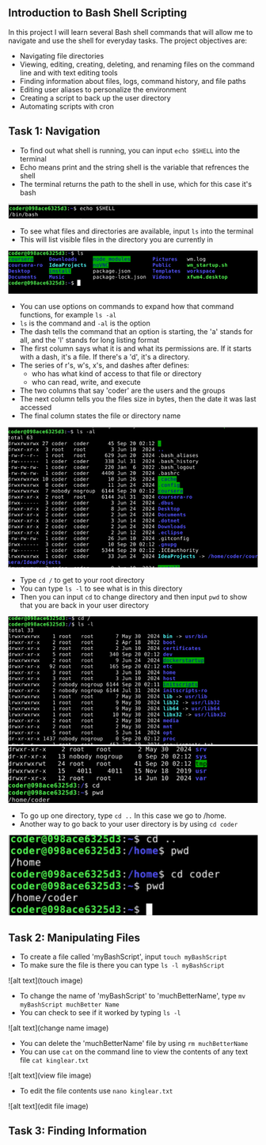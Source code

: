 ## Introduction to Bash Shell Scripting

In this project I will learn several Bash shell commands that will allow me to navigate and use the shell for everyday tasks. The project objectives are:
* Navigating file directories
* Viewing, editing, creating, deleting, and renaming files on the command line and with text editing tools
* Finding information about files, logs, command history, and file paths
* Editing user aliases to personalize the environment
* Creating a script to back up the user directory
* Automating scripts with cron

## Task 1: Navigation
* To find out what shell is running, you can input `echo $SHELL` into the terminal
* Echo means print and the string shell is the variable that refrences the shell
* The terminal returns the path to the shell in use, which for this case it's bash

![alt text](https://github.com/Nathan-Reynolds09/Cybersecurity-Portfolio/blob/d2b8157d8564ace4907ffc71f9562baf5d57902f/Introduction%20to%20Bash%20Shell%20Scripting/Images/echo%20shell.png)

* To see what files and directories are available, input `ls` into the terminal
* This will list visible files in the directory you are currently in

![alt text](https://github.com/Nathan-Reynolds09/Cybersecurity-Portfolio/blob/d2b8157d8564ace4907ffc71f9562baf5d57902f/Introduction%20to%20Bash%20Shell%20Scripting/Images/ls.png)

* You can use options on commands to expand how that command functions, for example `ls -al`
* `ls` is the command and `-al` is the option
* The dash tells the command that an option is starting, the 'a' stands for all, and the 'l' stands for long listing format
* The first column says what it is and what its permissions are. If it starts with a dash, it's a file. If there's a 'd', it's a directory.
* The series of r's, w's, x's, and dashes after defines:
  * who has what kind of access to that file or directory
  * who can read, write, and execute
* The two columns that say 'coder' are the users and the groups
* The next column tells you the files size in bytes, then the date it was last accessed
* The final column states the file or directory name

![alt text](https://github.com/Nathan-Reynolds09/Cybersecurity-Portfolio/blob/d2b8157d8564ace4907ffc71f9562baf5d57902f/Introduction%20to%20Bash%20Shell%20Scripting/Images/ls%20-al.png)
  
* Type `cd /` to get to your root directory
* You can type `ls -l` to see what is in this directory
* Then you can input `cd` to change directory and then input `pwd` to show that you are back in your user directory

![alt text](https://github.com/Nathan-Reynolds09/Cybersecurity-Portfolio/blob/d2b8157d8564ace4907ffc71f9562baf5d57902f/Introduction%20to%20Bash%20Shell%20Scripting/Images/cd%201.png)
![alt text](https://github.com/Nathan-Reynolds09/Cybersecurity-Portfolio/blob/d2b8157d8564ace4907ffc71f9562baf5d57902f/Introduction%20to%20Bash%20Shell%20Scripting/Images/cd%202.png)

* To go up one directory, type `cd ..` In this case we go to /home.
* Another way to go back to your user directory is by using `cd coder`

![alt text](https://github.com/Nathan-Reynolds09/Cybersecurity-Portfolio/blob/d2b8157d8564ace4907ffc71f9562baf5d57902f/Introduction%20to%20Bash%20Shell%20Scripting/Images/cd%20...png)

## Task 2: Manipulating Files
* To create a file called 'myBashScript', input `touch myBashScript`
* To make sure the file is there you can type `ls -l myBashScript`

![alt text](touch image)

* To change the name of 'myBashScript' to 'muchBetterName', type `mv myBashScript muchBetter Name`
* You can check to see if it worked by typing `ls -l`

![alt text](change name image)

* You can delete the 'muchBetterName' file by using `rm muchBetterName`
* You can use `cat` on the command line to view the contents of any text file `cat kinglear.txt`

![alt text](view file image)

* To edit the file contents use `nano kinglear.txt`

![alt text](edit file image)

## Task 3: Finding Information
